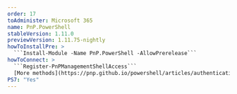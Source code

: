 ```yaml
---
order: 17
toAdminister: Microsoft 365
name: PnP.PowerShell
stableVersion: 1.11.0
previewVersion: 1.11.75-nightly
howToInstallPre: >
  ```Install-Module -Name PnP.PowerShell -AllowPrerelease```
howToConnect: >
  ```Register-PnPManagementShellAccess```
  [More methods](https://pnp.github.io/powershell/articles/authentication.html)
PS7: "Yes"
---
```


